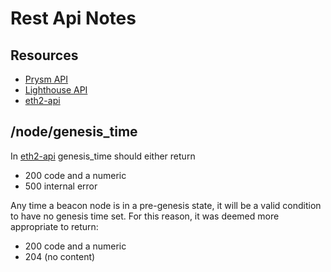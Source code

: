 # Rest Api Notes

## Resources

* [Prysm API]("https://api.prylabs.net/#")
* [Lighthouse API]("https://lighthouse-book.sigmaprime.io/http.html")
* [eth2-api]("https://github.com/ethereum/eth2.0-specs")

## /node/genesis_time

In [eth2-api]("https://github.com/ethereum/eth2.0-specs") genesis_time should either return
* 200 code and a numeric
* 500 internal error

Any time a beacon node is in a pre-genesis state, it will be a valid condition to have no
genesis time set. For this reason, it was deemed more appropriate to return:
* 200 code and a numeric
* 204 (no content)